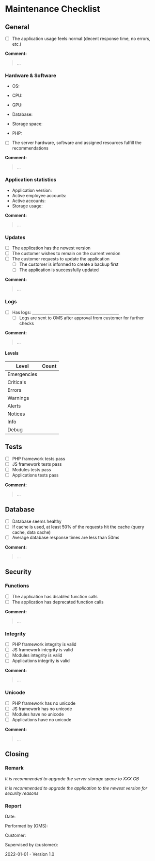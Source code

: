 # Maintenance Checklist

## General

* [ ] The application usage feels normal (decent response time, no errors, etc.)

**Comment:**

> ...

### Hardware & Software

* OS:

* CPU:

* GPU:

* Database:

* Storage space:

* PHP:

* [ ] The server hardware, software and assigned resources fulfill the recommendations

**Comment:**

> ...

### Application statistics

* Application version:
* Active employee accounts:
* Active accounts:
* Storage usage:

**Comment:**

> ...

### Updates

* [ ] The application has the newest version
* [ ] The customer wishes to remain on the current version
* [ ] The customer requests to update the application
  * [ ] The customer is informed to create a backup first
  * [ ] The application is successfully updated

**Comment:**

> ...

### Logs

* [ ] Has logs: _____________________________________________
  * [ ] Logs are sent to OMS after approval from customer for further checks

**Comment:**

> ...

#### Levels

| Level       | Count |
| ----------- | ----- |
| Emergencies |       |
| Criticals   |       |
| Errors      |       |
| Warnings    |       |
| Alerts      |       |
| Notices     |       |
| Info        |       |
| Debug       |       |

## Tests

* [ ] PHP framework tests pass
* [ ] JS framework tests pass
* [ ] Modules tests pass
* [ ] Applications tests pass

**Comment:**

> ...

## Database

* [ ] Database seems healthy
* [ ] If cache is used, at least 50% of the requests hit the cache (query cache, data cache)
* [ ] Average database response times are less than 50ms

**Comment:**

> ...

## Security

### Functions

* [ ] The application has disabled function calls
* [ ] The application has deprecated function calls

**Comment:**

> ...

### Integrity

* [ ] PHP framework integrity is valid
* [ ] JS framework integrity is valid
* [ ] Modules integrity is valid
* [ ] Applications integrity is valid

**Comment:**

> ...

### Unicode

* [ ] PHP framework has no unicode
* [ ] JS framework has no unicode
* [ ] Modules have no unicode
* [ ] Applications have no unicode

**Comment:**

> ...

## Closing

### Remark

*It is recommended to upgrade the server storage space to XXX GB*

*It is recommended to upgrade the application to the newest version for security reasons*

### Report

Date:

Performed by (OMS):

Customer:

Supervised by (customer):

2022-01-01 - Version 1.0
